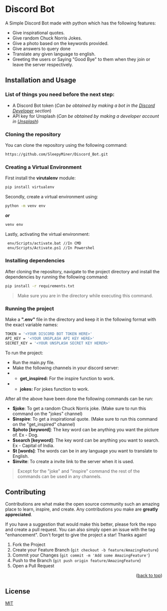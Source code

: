 <div id = "top"></div>

# Discord Bot

A Simple Discord Bot made with python which has the following features:
- Give inspirational quotes.
- Give random Chuck Norris Jokes.
- Give a photo based on the keywords provided.
- Give answers to query done
- Translate any given language to english.
- Greeting the users or Saying "Good Bye" to them when they join or leave the server respectively.

## Installation and Usage
### List of things you need before the next step:
- A Discord Bot token (*Can be obtained by making a bot in the [Discord Developer](https://discord.com/developers/applications) section*)
- API key for Unsplash (*Can be obtained by making a developer account in [Unsplash](https://unsplash.com/developers)*)

### Cloning the repository

You can clone the repository using the following command:

```bash
https://github.com/SleepyMiner/Discord_Bot.git
```
### Creating a Virtual Environment
First install the **virutalenv** module:
```bash
pip install virtualenv
```
Secondly, create a virtual environment using:
```bash
python -m venv env
```
***or***
```bash
venv env
```
Lastly, activating the virtual environment:
```bash
 env/Scripts/activate.bat //In CMD
 env/Scripts/Activate.ps1 //In Powershel
```
### Installing dependencies
After cloning the repository, navigate to the project directory and install the dependencies by running the following command:
```bash
pip install -r requirements.txt
```
>Make sure you are in the directory while executing this command.
### Running the project
Make a **".env"** file in the directory and keep it in the following format with the exact variable names:
```bash
TOKEN = '<YOUR DISCORD BOT TOKEN HERE>'
API_KEY = '<YOUR UNSPLASH API KEY HERE>'
SECRET_KEY = '<YOUR UNSPLASH SECRET KEY HERER>'
```
To run the project:
- Run the main.py file.
- Make the following channels in your discord server:
- - **get_inspired:** For the inspire function to work.
- - **jokes:** For jokes function to work.

After all the above have been done the following commands can be run:
- **$joke**: To get a random Chuck Norris joke. (Make sure to run this command on the "jokes" channel)
- **$inspire**: To get a inspirational quote. (Make sure to run this command on the "get_inspired" channel)
- **$photo [keyword]**: The key word can be anything you want the picture of. Ex - Dog.
- **$search [keyword]**: The key word can be anything you want to search. Ex - Capital of India.
- **$t [words]**: The words can be in any language you want to translate to English. 
- **$invite**: To create a invite link to the server when it is used.

> Except for the "joke" and "inspire" command the rest of the commands can be used in any channels.


## Contributing


Contributions are what make the open source community such an amazing place to learn, inspire, and create. Any contributions you make are **greatly appreciated**.

If you have a suggestion that would make this better, please fork the repo and create a pull request. You can also simply open an issue with the tag "enhancement".
Don't forget to give the project a star! Thanks again!

1. Fork the Project
2. Create your Feature Branch (`git checkout -b feature/AmazingFeature`)
3. Commit your Changes (`git commit -m 'Add some AmazingFeature'`)
4. Push to the Branch (`git push origin feature/AmazingFeature`)
5. Open a Pull Request

<p align="right">(<a href="#top">back to top</a>)</p>

## License

[MIT](https://choosealicense.com/licenses/mit/)
